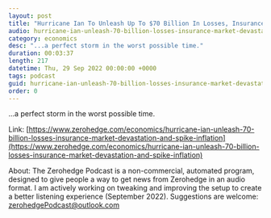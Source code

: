 ```yaml
---
layout: post
title: "Hurricane Ian To Unleash Up To $70 Billion In Losses, Insurance Market Devastation And Even Bigger Spike In Inflation"
audio: hurricane-ian-unleash-70-billion-losses-insurance-market-devastation-and-spike-inflation-0
category: economics
desc: "...a perfect storm in the worst possible time."
duration: 00:03:37
length: 217
datetime: Thu, 29 Sep 2022 00:00:00 +0000
tags: podcast
guid: hurricane-ian-unleash-70-billion-losses-insurance-market-devastation-and-spike-inflation-0
order: 0
---
```

...a perfect storm in the worst possible time.

Link: [https://www.zerohedge.com/economics/hurricane-ian-unleash-70-billion-losses-insurance-market-devastation-and-spike-inflation](https://www.zerohedge.com/economics/hurricane-ian-unleash-70-billion-losses-insurance-market-devastation-and-spike-inflation)

About: The Zerohedge Podcast is a non-commercial, automated program, designed to give people a way to get news from Zerohedge in an audio format.  I am actively working on tweaking and improving the setup to create a better listening experience (September 2022).  Suggestions are welcome: [zerohedgePodcast@outlook.com](mailto:zerohedgePodcast@outlook.com)